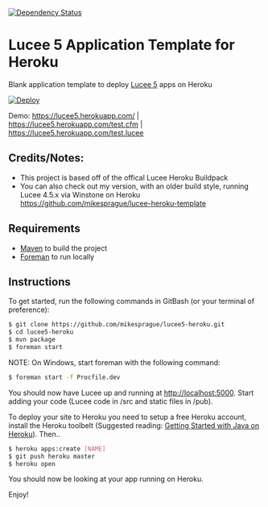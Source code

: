[![Dependency Status](https://www.versioneye.com/user/projects/55a9c9ec306535001b00016c/badge.svg?style=flat)](https://www.versioneye.com/user/projects/55a9c9ec306535001b00016c)

# Lucee 5 Application Template for Heroku

Blank application template to deploy [Lucee 5](http://lucee.org) apps on Heroku

[![Deploy](https://www.herokucdn.com/deploy/button.png)](https://heroku.com/deploy)

Demo: <https://lucee5.herokuapp.com/> | <https://lucee5.herokuapp.com/test.cfm> | <https://lucee5.herokuapp.com/test.lucee>

## Credits/Notes:

- This project is based off of the offical Lucee Heroku Buildpack
- You can also check out my version, with an older build style, running Lucee 4.5.x via Winstone on Heroku <https://github.com/mikesprague/lucee-heroku-template>

## Requirements

- [Maven](http://maven.apache.org/) to build the project
- [Foreman](https://github.com/ddollar/foreman) to run locally

## Instructions

To get started, run the following commands in GitBash (or your terminal of preference):

```bash
$ git clone https://github.com/mikesprague/lucee5-heroku.git
$ cd lucee5-heroku
$ mvn package
$ foreman start
```

NOTE: On Windows, start foreman with the following command:

```bash
$ foreman start -f Procfile.dev
```

You should now have Lucee up and running at <http://localhost:5000>. Start adding your code (Lucee code in /src and static files in /pub).

To deploy your site to Heroku you need to setup a free Heroku account, install the Heroku toolbelt (Suggested reading: [Getting Started with Java on Heroku](https://devcenter.heroku.com/articles/getting-started-with-java)). Then..

```bash
$ heroku apps:create [NAME]
$ git push heroku master
$ heroku open
```

You should now be looking at your app running on Heroku.

Enjoy!
